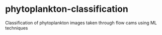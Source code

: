 # phytoplankton-classification
Classification of phytoplankton images taken through flow cams using ML techniques
